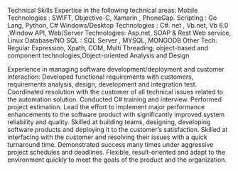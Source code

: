 Technical Skills
Expertise in the following technical areas:
Mobile Technologies : SWIFT, Objective-C, Xamarin , PhoneGap.
Scripting : Go Lang, Python, C# 
Windows/Desktop Technologies  :  C#. net , Vb.net, Vb 6.0 ,Window API,
Web/Server Technologies: Asp.net, SOAP & Rest Web service, Linux
Database/NO SQL : SQL Server , MYSQL, MONGODB
Other Tech: Regular Expression, Xpath, 
COM, Multi Threading, object-based and component technologies,Object-oriented Analysis and Design 


Experience in managing software development/deployment and customer interaction:
Developed functional requirements with customers, requirements analysis, design, development and integration test.  
Coordinated resolution with the customer of all technical issues related to the automation solution.
Conducted C# training and interview. Performed project estimation.
Lead the effort to implement major performance enhancements to the software product with significantly improved system reliability and quality.
Skilled at building teams, designing, developing software products and deploying it to the customer’s satisfaction.
Skilled at interfacing with the customer and resolving their issues with a quick turnaround time.
Demonstrated success many times under aggressive project schedules and deadlines. Flexible, result-oriented and adapt to the environment quickly to meet the goals of the product and the organization.
